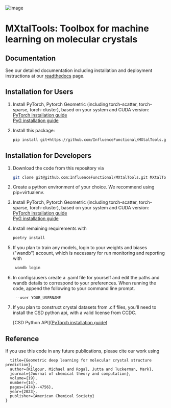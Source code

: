 ![image](https://github.com/InfluenceFunctional/MXtalTools/assets/30198118/ecc49717-b9b4-4901-9b59-8e4c8b919813)
# MXtalTools: Toolbox for machine learning on molecular crystals

## Documentation
See our detailed documentation including installation and deployment instructions at our [readthedocs](https://mxtaltools.readthedocs.io/en/latest/index.html) page.

## Installation for Users


1. Install PyTorch, Pytorch Geometric (including torch-scatter, torch-sparse, torch-cluster),  based on your system and CUDA version:  
[PyTorch installation guide](https://pytorch.org/get-started/locally/)  
[PyG installation guide](https://pytorch-geometric.readthedocs.io/en/latest/install/installation.html)

2. Install this package:

    ```bash
    pip install git+https://github.com/InfluenceFunctional/MXtalTools.git
    ```


## Installation for Developers

1. Download the code from this repository via

    ```bash
    git clone git@github.com:InfluenceFunctional/MXtalTools.git MXtalTools
    ```
2. Create a python environment of your choice. We recommend using pip+virtualenv. 
3. Install PyTorch, Pytorch Geometric (including torch-scatter, torch-sparse, torch-cluster),  based on your system and CUDA version:  
[PyTorch installation guide](https://pytorch.org/get-started/locally/)  
[PyG installation guide](https://pytorch-geometric.readthedocs.io/en/latest/install/installation.html)
4. Install remaining requirements with 

    ```bash
    poetry install
    ```
5. If you plan to train any models, login to your weights and biases ("wandb") account, which is necessary for run monitoring and reporting with 
    
   ```bash
    wandb login
    ```
6. In configs/users create a .yaml file for yourself and edit the paths and wandb details to correspond to your preferences.
When running the code, append the following to your command line prompt. 
    
   ```
    --user YOUR_USERNAME
    ```
   
7. If you plan to construct crystal datasets from .cif files, you'll need to install the CSD python api, with a valid license from CCDC.

   [CSD Python API]([PyTorch installation guide](https://pytorch.org/get-started/locally/))

<!--
## 2. Datasets
1. This software generates training datasets of molecular crystal structures from collections of .cif files.
    .cifs are collated and processed primarily with the CSD Python API and RDKit.
    Collation includes filtering of structures which are somehow invalid. 
    Invalid conditions include: symmetry features disagree, no atoms in the crystal, RDKit rejects the structure outright. 
    The Cambridge Structural Database (CSD) can be processed by first dumping it to .cif files, or directly with minor modifications.
    Customized functions are available for processing CSD Blind Test submissions TODO clean & test.
    
2. In the most common case, processing the CSD, to generate a dataset, run the following scripts,
    `dump_csd.py` -> `cif_processor.py` -> `manager.py`,
    with the appropriate paths set in each script.
    `cif_processor.py` takes on the order of dozens of hours to process the full CSD (>1M crystals).
    `manager.py` also may take a few minutes to process a large dataset, as this is where we do pose analysis, 
    duplicates search, and some indexing tasks.
    We recommend running several instances in parallel to reduce this time.
    As they process datasets chunkwise in random order, this parallelism is fairly efficient.
    Note that the speed here depends strongly on disk read-write speed. 


### Key components
1. `crystal_modeller` - class which contains everything else and does all the work
2. `logger` - handles training statistics and reporting to weights and biases
3. `crystal_builder` - generates supercells / molecule clusters given molecule & symmetry information for training and reporting
4. `molecule_graph_model` - wrapper for GraphNeuralNetwork which parses i/o according to the various needs of different types of models
5. configs
   1. users - path and wandb login info for separate users
   2. dataset - specifies information for dataset construction and featurization
   3. main / dev / experiments - define all other parameters of a given run including losses, hyperparameters, convergence, etc.
6. `dataset_management` - tools for dataset generator, curation, and modelling
7. `standalone` - tools for true standalone deployment of crystal models, e.g., stability score & density prediction
-->

## Reference
If you use this code in any future publications, please cite our work using
```@article{kilgour2023geometric,
  title={Geometric deep learning for molecular crystal structure prediction},
  author={Kilgour, Michael and Rogal, Jutta and Tuckerman, Mark},
  journal={Journal of chemical theory and computation},
  volume={19},
  number={14},
  pages={4743--4756},
  year={2023},
  publisher={American Chemical Society}
}
```

